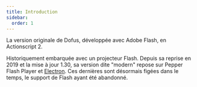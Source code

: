 ```yaml
---
title: Introduction
sidebar:
  order: 1
---
```


La version originale de Dofus, développée avec Adobe Flash, en Actionscript 2. 

Historiquement embarquée avec un projecteur Flash. Depuis sa reprise en 2019 et la mise à jour 1.30, sa version dite "modern" repose sur Pepper Flash Player et [Electron](https://www.electronjs.org/). Ces dernières sont désormais figées dans le temps, le support de Flash ayant été abandonné.

